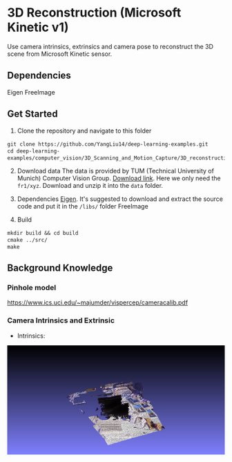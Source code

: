# 3D Reconstruction (Microsoft Kinetic v1)
Use camera intrinsics, extrinsics and camera pose to reconstruct the 3D scene from Microsoft Kinetic sensor.

## Dependencies
Eigen
FreeImage

## Get Started
1. Clone the repository and navigate to this folder
```
git clone https://github.com/YangLiu14/deep-learning-examples.git
cd deep-learning-examples/computer_vision/3D_Scanning_and_Motion_Capture/3D_reconstruction/
```

2. Download data
The data is provided by TUM (Technical University of Munich) Computer Vision Group. [Download link](https://vision.in.tum.de/data/datasets/rgbd-dataset/download). Here we only need the `fr1/xyz`. Download and unzip it into the `data` folder.

3. Dependencies
[Eigen](https://eigen.tuxfamily.org/dox/GettingStarted.html). It's suggested to download and extract the source code and put it in the `/libs/` folder
FreeImage

4. Build
```
mkdir build && cd build
cmake ../src/
make 
```


## Background Knowledge

### Pinhole model
https://www.ics.uci.edu/~majumder/vispercep/cameracalib.pdf

### Camera Intrinsics and Extrinsic
- Intrinsics:

![reconstruct_snapshot](img/reconstruct_snapshot.png?raw=true "Title")



